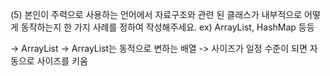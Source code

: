 
(5) 본인이 주력으로 사용하는 언어에서 자료구조와 관련 된 클래스가 내부적으로 어떻게 동작하는지 한 가지 사례를 정하여 작성해주세요. ex) ArrayList, HashMap 등등


-> ArrayList -> ArrayList는 동적으로 변하는 배열 -> 사이즈가 일정 수준이 되면 자동으로 사이즈를 키움
